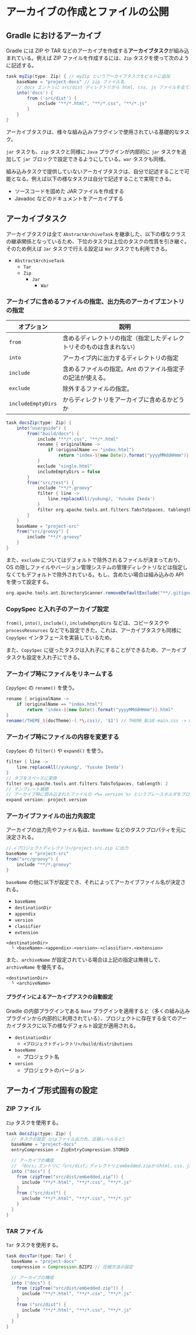 # アーカイブの作成とファイルの公開

## Gradle におけるアーカイブ

Gradle には ZIP や TAR などのアーカイブを作成する**アーカイブタスク**が組み込まれている。例えば ZIP ファイルを作成するには、`Zip` タスクを使って次のように記述する。

```gradle
task myZip(type: Zip) { // myZip というアーカイブタスクをビルドに追加
    baseName = "project-docs" // zip ファイル名
    // docs エントリに src/dist ディレクトリから html, css, js ファイルを全て追加
    into('docs') {
        from ('src/dist') {
            include "**/*.html", "**/*.css", "**/*.js"
        }
    }
}
```

アーカイブタスクは、様々な組み込みプラグインで使用されている基礎的なタスク。

`jar` タスクも、`zip` タスクと同様に `Java` プラグインが内部的に `jar` タスクを追加して `jar` ブロックで設定できるようにしている。`war` タスクも同様。

組み込みタスクで提供していないアーカイブタスクは、自分で記述することで可能となる。例えば以下の様なタスクは自分で記述することで実現できる。

* ソースコードを固めた JAR ファイルを作成する
* Javadoc などのドキュメントをアーカイブする

## アーカイブタスク

アーカイブタスクは全て `AbstractArchiveTask` を継承した、以下の様なクラスの継承関係となっているため、下位のタスクは上位のタスクの性質を引き継ぐ。そのため例えば `Jar` タスクで行える設定は `War` タスクでも利用できる。

* `AbstractArchiveTask`
    * `Tar`
    * `Zip`
        * `Jar`
            * `War`

### アーカイブに含めるファイルの指定、出力先のアーカイブエントリの指定

| オプション | 説明 |
| ---------- | ---- |
| `from` | 含めるディレクトリの指定（指定したディレクトリそのものは含まれない） |
| `into` | アーカイブ内に出力するディレクトリの指定 |
| `include` | 含めるファイルの指定。Ant のファイル指定子の記法が使える。 |
| `exclude` | 除外するファイルの指定。
| `includeEmptyDirs` | からディレクトリをアーカイブに含めるかどうか |

```gradle
task docsZip(type: Zip) {
    into("userguide") {
        from("build/docs") {
            include "**/*.css", "**/*.html"
            rename { originalName ->
                if (originalName == "index.html")
                    return "index-${new Date().format("yyyyMMddHHmm")}.html"
            }
            exclude "single.html"
            includeEmptyDirs = false
        }
        from("src/test") {
            include "**/*.groovy"
            filter { line ->
                line.replaceAll(/yukung/, 'Yusuke Ikeda')
            }
            filter org.apache.tools.ant.filters.TabsToSpaces, tablength: 2
        }
    }
    baseName = "project-src"
    from("src/groovy") {
        include "**/*.groovy"
    }
}
```

また、`exclude` についてはデフォルトで除外されるファイルが決まっており、OS の隠しファイルやバージョン管理システムの管理ディレクトリなどは指定しなくてもデフォルトで除外されている。もし、含めたい場合は組み込みの API を使って設定する。

```gradle
org.apache.tools.ant.DirectoryScanner.removeDefaultExclude("**/.gitignore")
```

### CopySpec と入れ子のアーカイブ設定

`from()`, `into()`, `include()`, `includeEmptyDirs` などは、コピータスクや `processResources` などでも設定できた。これは、アーカイブタスクも同様に `CopySpec` インタフェースを実装しているため。

また、`CopySpec` に従ったタスクは入れ子にすることができるため、アーカイブタスクも設定を入れ子にできる。

### アーカイブ時にファイルをリネームする

`CopySpec` の `rename()` を使う。

```gradle
rename { originalName ->
    if (originalName == "index.html")
        return "index-${new Date().format("yyyyMMddHHmm")}.html"
}
rename(/THEME_${docTheme}-(.*\.css)/, '$1') // THEME_BLUE-main.css -> main.css にリネーム
```

### アーカイブ時にファイルの内容を変更する

`CopySpec` の `filter()` や `expand()` を使う。

```gradle
filter { line ->
    line.replaceAll(/yukung/, 'Yusuke Ikeda')
}
// タブをスペースに変換
filter org.apache.tools.ant.filters.TabsToSpaces, tablength: 2
// テンプレート展開
// アーカイブ時に読み込まれたファイルの <%= version %> というプレースホルダをプロジェクトバージョンの値で置換する
expand version: project.version
```

### アーカイブファイルの出力先設定

アーカイブの出力先やファイル名は、`baseName` などのタスクプロパティを元に決定される。

```gradle
// <プロジェクトディレクトリ>/project-src.zip に出力
baseName = "project-src"
from("src/groovy") {
    include "**/*.groovy"
}
```

`baseName` の他に以下が設定でき、それによってアーカイブファイル名が決定される。

* `baseName`
* `destinationDir`
* `appendix`
* `version`
* `classifier`
* `extension`

```
<destinationDir>
  └ <baseName>-<appendix>-<version>-<classifier>.<extension>
```

また、`archiveName` が設定されている場合は上記の指定は無視して、`archiveName` を優先する。

```
<destinationDir>
  └ <archiveName>
```

#### プラグインによるアーカイブアスクの自動設定

Gradle の内部プラグインである `Base` プラグインを適用すると（多くの組み込みプラグインから内部的に利用されている）、プロジェクトに存在する全てのアーカイブタスクに以下の様なデフォルト設定が適用される。

* `destinationDir`
    * `<プロジェクトディレクトリ>/build/distributions`
* `baseName`
    * プロジェクト名
* `version`
    * プロジェクトのバージョン

## アーカイブ形式固有の設定

### ZIP ファイル

`Zip` タスクを使用する。

```gradle
task docsZip(type: Zip) {
  // タスクの設定（zipファイル出力先、圧縮レベルなど）
  baseName = "project-docs"
  entryCompression = ZipEntryCompression.STORED

  // アーカイブの構成
  // 「docs」エントリに「src/dist」ディレクトリとembedded.zipからhtml、css、jsファイルを全て追加
  into ("docs") {
    from (zipTree("src/dist/embedded.zip")) {
      include "**/*.html", "**/*.css", "**/*.js"
    }
    from ("src/dist") {
      include "**/*.html", "**/*.css", "**/*.js"
    }
  }
}
```

### TAR ファイル

`Tar` タスクを使用する。

```gradle
task docsTar(type: Tar) {
  baseName = "project-docs"
  compression = Compression.BZIP2 // 圧縮方法の設定

  // アーカイブの構成
  into ("docs") {
    from (zipTree("src/dist/embedded.zip")) {
      include "**/*.html", "**/*.css", "**/*.js"
    }
    from ("src/dist") {
      include "**/*.html", "**/*.css", "**/*.js"
    }
  }
}
```


